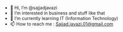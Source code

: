 - 👋 Hi, I’m @sajjadjavazi
- 👀 I’m interested in business and stuff like that
- 🌱 I’m currently learning IT (Information Technology)
- 📫 How to reach me : Sajjad.javazi.01@gmail.com
